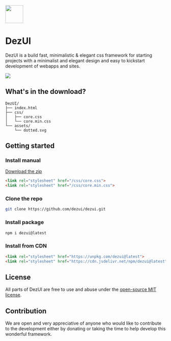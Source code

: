 

<a href="https://dezui.github.io/dezui" target="_blank" style="font-size: 2rem;">
	<img src="https://dezui.netlify.app/assets/main.svg" alt="" style="height: 3.5rem !important;">
</a>

# DezUI

DezUI is a build fast, minimalistic & elegant css framework for starting projects with a minimalist and elegant design and easy to kickstart development of webapps and sites.

[![](https://dezuhan.github.io/portfolio/galleries/dezui/dezui-front-page.png)](https://dezui.github.io/dezui)

## What's in the download?

```
DezUI/
├── index.html
├── css/
│   ├── core.css
│   └── core.min.css
└── assets/
    └── dotted.svg
```

## Getting started

### Install manual
[Download the zip](https://github.com/dezui/dezui/archive/refs/heads/stable.zip)
```html
<link rel="stylesheet" href="/css/core.css">
<link rel="stylesheet" href="/css/core.min.css">
```
### Clone the repo
```bash
git clone https://github.com/dezui/dezui.git
```
### Install package
```bash
npm i dezui@latest
```
### Install from CDN
```html
<link rel="stylesheet" href="https://unpkg.com/dezui@latest">
<link rel="stylesheet" href="https://cdn.jsdelivr.net/npm/dezui@latest">
```

## License

All parts of DezUI are free to use and abuse under the [open-source MIT license](https://github.com/dezui/dezui/blob/stable/LICENSE).

## Contribution

We are open and very appreciative of anyone who would like to contribute to the development either by donating or taking the time to help develop this wonderful framework.
